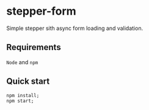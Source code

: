 # stepper-form

Simple stepper sith async form loading and validation.

## Requirements
```Node``` and ```npm```

## Quick start
```
npm install;
npm start;
```
